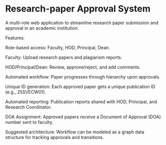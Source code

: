 # Research-paper Approval System
A multi-role web application to streamline research paper submission and approval in an academic institution.

Features:

Role-based access: Faculty, HOD, Principal, Dean.

Faculty: Upload research papers and plagiarism reports.

HOD/Principal/Dean: Review, approve/reject, and add comments.

Automated workflow: Paper progresses through hierarchy upon approvals.

Unique ID generation: Each approved paper gets a unique publication ID (e.g., 25SVECW01).

Automated reporting: Publication reports shared with HOD, Principal, and Research Coordinator.

DOA Assignment: Approved papers receive a Document of Approval (DOA) number sent to faculty.

Suggested architecture: Workflow can be modeled as a graph data structure for tracking approvals and transitions.
